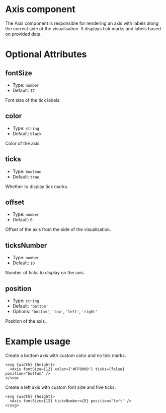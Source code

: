 # Axis component

The Axis component is responsible for rendering an axis with labels along the correct side of the visualisation.
It displays tick marks and labels based on provided data.

# Optional Attributes

## fontSize

- Type: `number`
- Default: `17`

Font size of the tick labels.

## color

- Type: `string`
- Default: `black`

Color of the axis.

## ticks

- Type: `boolean`
- Default: `true`

Whether to display tick marks.

## offset

- Type: `number`
- Default: `0`

Offset of the axis from the side of the visualisation.

## ticksNumber

- Type: `number`
- Default: `10`

Number of ticks to display on the axis.

## position

- Type: `string`
- Default: `'bottom'`
- Options: `'bottom'`, `'top'`, `'left'`, `'right'`

Position of the axis.

# Example usage

Create a bottom axis with custom color and no tick marks.

```svelte
<svg {width} {height}>
  <Axis fontSize={12} color={'#FF0000'} ticks={false} position="bottom" />
</svg>
```

Create a left axis with custom font size and five ticks.

```svelte
<svg {width} {height}>
  <Axis fontSize={12} ticksNumber={5} position="left" />
</svg>
```
